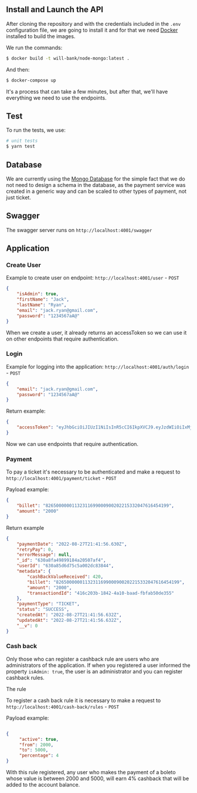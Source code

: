 ## Install and Launch the API

After cloning the repository and with the credentials included in the `.env` configuration file, we are going to install it and for that we need [Docker](https://www.docker.com) installed to build the images.

We run the commands:

```bash
$ docker build -t will-bank/node-mongo:latest .
```

And then:

```bash
$ docker-compose up
```

It's a process that can take a few minutes, but after that, we'll have everything we need to use the endpoints.

## Test
To run the tests, we use:

```bash
# unit tests
$ yarn test
```

## Database

We are currently using the [Mongo Database](https://www.mongodb.com/pt-br) for the simple fact that we do not need to design a schema in the database, as the payment service was created in a generic way and can be scaled to other types of payment, not just ticket.

## Swagger

The swagger server runs on `http://localhost:4001/swagger`

## Application

### Create User

Example to create user on endpoint: `http://localhost:4001/user` - `POST`
```json
{
    "isAdmin": true,
    "firstName": "Jack",
    "lastName": "Ryan",
    "email": "jack.ryan@gmail.com",
    "password": "1234567aA@"
}
```

When we create a user, it already returns an accessToken so we can use it on other endpoints that require authentication.

### Login

Example for logging into the application: `http://localhost:4001/auth/login` - `POST`
```json
{
    "email": "jack.ryan@gmail.com",
    "password": "1234567aA@"
}
```

Return example:

```json
{
    "accessToken": "eyJhbGciOiJIUzI1NiIsInR5cCI6IkpXVCJ9.eyJzdWIiOiIxMjM0NTY3ODkwIiwibmFtZSI6IkpvaG4gRG9lIiwiaWF0IjoxNTE2MjM5MDIyfQ.SflKxwRJSMeKKF2QT4fwpMeJf36POk6yJV_adQssw5c"
}
```

Now we can use endpoints that require authentication.

### Payment

To pay a ticket it's necessary to be authenticated and make a request to `http://localhost:4001/payment/ticket` - `POST`

Payload example:

```json
{
    "billet": "82650000001132311699000900202215332047616454199",
    "amount": "2000"
}
```

Return example

```json
{
    "paymentDate": "2022-08-27T21:41:56.630Z",
    "retryPay": 0,
    "errorMessage": null,
    "_id": "630a8fa49899184a20507af4",
    "userId": "630a85d6d75c5a002dc83844",
    "metadata": {
        "cashBackValueReceived": 420,
        "billet": "82650000001132311699000900202215332047616454199",
        "amount": "2000",
        "transactiondId": "416c203b-1842-4a10-baad-fbfab50de355"
    },
    "paymentType": "TICKET",
    "status": "SUCCESS",
    "createdAt": "2022-08-27T21:41:56.632Z",
    "updatedAt": "2022-08-27T21:41:56.632Z",
    "__v": 0
}
```

### Cash back
Only those who can register a cashback rule are users who are administrators of the application. If when you registered a user informed the property `isAdmin: true`, the user is an administrator and you can register cashback rules.

The rule

To register a cash back rule it is necessary to make a request to `http://localhost:4001/cash-back/rules` - `POST`

Payload example:

```json

{
     "active": true,
     "from": 2000,
     "to": 5000,
     "percentage": 4
}
```

With this rule registered, any user who makes the payment of a boleto whose value is between 2000 and 5000, will earn 4% cashback that will be added to the account balance.
